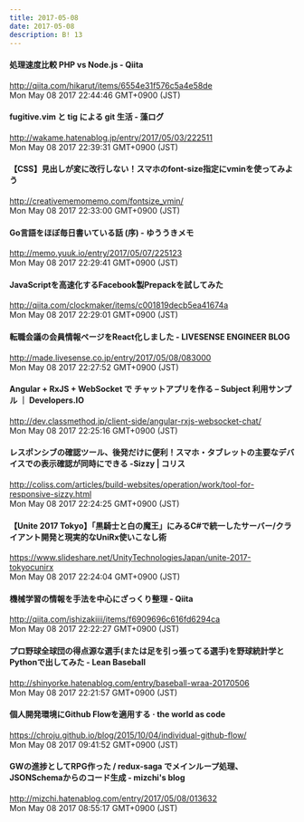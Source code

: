 ```yaml
---
title: 2017-05-08
date: 2017-05-08
description: B! 13
---
```


#### 処理速度比較 PHP vs Node.js - Qiita
http://qiita.com/hikarut/items/6554e31f576c5a4e58de<br>
Mon May 08 2017 22:44:46 GMT+0900 (JST)<br>


#### fugitive.vim と tig による git 生活 - 藻ログ
http://wakame.hatenablog.jp/entry/2017/05/03/222511<br>
Mon May 08 2017 22:39:31 GMT+0900 (JST)<br>


#### 【CSS】見出しが変に改行しない！スマホのfont-size指定にvminを使ってみよう
http://creativememomemo.com/fontsize_vmin/<br>
Mon May 08 2017 22:33:00 GMT+0900 (JST)<br>


#### Go言語をほぼ毎日書いている話 (序)  - ゆううきメモ
http://memo.yuuk.io/entry/2017/05/07/225123<br>
Mon May 08 2017 22:29:41 GMT+0900 (JST)<br>


#### JavaScriptを高速化するFacebook製Prepackを試してみた
http://qiita.com/clockmaker/items/c001819decb5ea41674a<br>
Mon May 08 2017 22:29:01 GMT+0900 (JST)<br>


#### 転職会議の会員情報ページをReact化しました - LIVESENSE ENGINEER BLOG
http://made.livesense.co.jp/entry/2017/05/08/083000<br>
Mon May 08 2017 22:27:52 GMT+0900 (JST)<br>


#### Angular + RxJS + WebSocket で チャットアプリを作る – Subject 利用サンプル ｜ Developers.IO
http://dev.classmethod.jp/client-side/angular-rxjs-websocket-chat/<br>
Mon May 08 2017 22:25:16 GMT+0900 (JST)<br>


####   レスポンシブの確認ツール、後発だけに便利！スマホ・タブレットの主要なデバイスでの表示確認が同時にできる -Sizzy | コリス
http://coliss.com/articles/build-websites/operation/work/tool-for-responsive-sizzy.html<br>
Mon May 08 2017 22:24:25 GMT+0900 (JST)<br>


#### 【Unite 2017 Tokyo】「黒騎士と白の魔王」にみるC#で統一したサーバー/クライアント開発と現実的なUniRx使いこなし術
https://www.slideshare.net/UnityTechnologiesJapan/unite-2017-tokyocunirx<br>
Mon May 08 2017 22:24:04 GMT+0900 (JST)<br>


#### 機械学習の情報を手法を中心にざっくり整理 - Qiita
http://qiita.com/ishizakiiii/items/f6909696c616fd6294ca<br>
Mon May 08 2017 22:22:27 GMT+0900 (JST)<br>


#### プロ野球全球団の得点源な選手(または足を引っ張ってる選手)を野球統計学とPythonで出してみた - Lean Baseball
http://shinyorke.hatenablog.com/entry/baseball-wraa-20170506<br>
Mon May 08 2017 22:21:57 GMT+0900 (JST)<br>


####      個人開発環境にGithub Flowを適用する · the world as code 
https://chroju.github.io/blog/2015/10/04/individual-github-flow/<br>
Mon May 08 2017 09:41:52 GMT+0900 (JST)<br>


#### GWの進捗としてRPG作った / redux-saga でメインループ処理、JSONSchemaからのコード生成 - mizchi's blog
http://mizchi.hatenablog.com/entry/2017/05/08/013632<br>
Mon May 08 2017 08:55:17 GMT+0900 (JST)<br>


